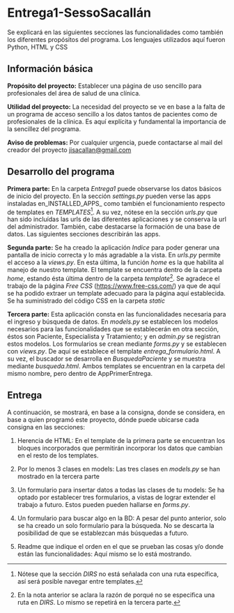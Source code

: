 # Entrega1-SessoSacallán

Se explicará en las siguientes secciones las funcionalidades como también los diferentes propósitos del programa. Los lenguajes utilizados aquí fueron Python, HTML y CSS

## Información básica

**Propósito del proyecto:** Establecer una página de uso sencillo para profesionales del área de salud de una clínica.

**Utilidad del proyecto:** La necesidad del proyecto se ve en base a la falta de un programa de acceso sencillo a los datos tantos de pacientes como de profesionales de la clínica. Es aquí explícita y fundamental la importancia de la sencillez del programa.

**Aviso de problemas:** Por cualquier urgencia, puede contactarse al mail del creador del proyecto jisacallan@gmail.com

## Desarrollo del programa

**Primera parte:** En la carpeta _Entrega1_ puede observarse los datos básicos de inicio del proyecto. 
En la sección _settings.py_ pueden verse las apps instaladas en_INSTALLED_APPS_ como también el funcionamiento respecto de templates en _TEMPLATES_[^1]. 
A su vez, nótese en la sección _urls.py_ que han sido incluídas las urls de las diferentes aplicaciones y se conserva la url del administrador.
También, cabe destacarse la formación de una base de datos. 
Las siguientes secciones describirán las apps.

**Segunda parte:** Se ha creado la aplicación _Indice_ para poder generar una pantalla de inicio correcta y lo más agradable a la vista. 
En _urls.py_ permite el acceso a la _views.py_. En esta última, la función _home_ es la que habilita al manejo de nuestro template. 
El template se encuentra dentro de la carpeta _home_, estando ésta última dentro de la carpeta _template_[^2].
Se agradece el trabajo de la página _Free CSS_ (https://www.free-css.com/) ya que de aquí se ha podido extraer un template adecuado para la página aquí establecida.
Se ha suministrado del código CSS en la carpeta _static_

**Tercera parte:** Esta aplicación consta en las funcionalidades necesaria para el ingreso y búsqueda de datos. 
En _models.py_ se establecen los modelos necesarios para las funcionalidades que se establecerán en otra sección, éstos son Paciente, Especialista y Tratamiento; y
en _admin.py_ se registran estos modelos. Los formularios se crean mediante _forms.py_ y se establecen con _views.py_.
De aquí se establece el template _entrega_formulario.html_. A su vez, el buscador se desarrolla en _BusquedaPaciente_ y se muestra mediante _busqueda.html_.
Ambos templates se encuentran en la carpeta del mismo nombre, pero dentro de AppPrimerEntrega.

## Entrega

A continuación, se mostrará, en base a la consigna, donde se considera, en base a quien programó este proyecto, dónde puede ubicarse cada consigna en las secciones:

1. Herencia de HTML: En el template de la primera parte se encuentran los bloques incorporados que permitirán incorporar los datos que cambian en el resto de los templates.

2. Por lo menos 3 clases en models: Las tres clases en _models.py_ se han mostrado en la tercera parte

3. Un formulario para insertar datos a todas las clases de tu models: Se ha optado por establecer tres formularios, a vistas de lograr extender el trabajo a futuro.
Estos pueden pueden hallarse en _forms.py_.

4. Un formulario para buscar algo en la BD: A pesar del punto anterior, solo se ha creado un solo formulario para la búsqueda. 
No se descarta la posibilidad de que se establezcan más búsquedas a futuro.

5. Readme que indique el orden en el que se prueban las cosas y/o donde están las funcionalidades: Aquí mismo se lo está mostrando.

[^1]: Nótese que la sección _DIRS_ no está señalada con una ruta específica, así será posible navegar entre templates.
[^2]: En la nota anterior se aclara la razón de porqué no se especifica una ruta en _DIRS_. Lo mismo se repetirá en la tercera parte.
